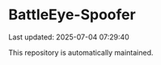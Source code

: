 # BattleEye-Spoofer

Last updated: 2025-07-04 07:29:40

This repository is automatically maintained.
